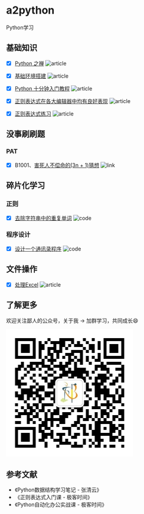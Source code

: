 # a2python

Python学习

## 基础知识

- [x] [Python 之禅](base/the-zen-of-python.md) ![article](https://img.shields.io/badge/-article-blue)

- [x] [基础环境搭建](base/env.md) ![article](https://img.shields.io/badge/-article-blue)

- [x] [Python 十分钟入门教程](base/ten-minutes-python-introductory-tutorial.md) ![article](https://img.shields.io/badge/-article-blue)

- [x] [正则表达式在各大编辑器中均有良好表现](base/regexp-in-editor.md) ![article](https://img.shields.io/badge/-article-blue)

- [x] [正则表达式练习](base/regexp-practice.md) ![article](https://img.shields.io/badge/-article-blue)

## 没事刷刷题

### PAT

- [x] B1001、[害死人不偿命的(3n + 1)猜想](https://pintia.cn/problem-sets/994805260223102976/problems/994805325918486528) ![link](https://img.shields.io/badge/-link-blue)

## 碎片化学习

### 正则

- [x] [去除字符串中的重复单词](/code/regexp/01-duplicate-str.py) ![code](https://img.shields.io/badge/-code-blue)

### 程序设计

- [x] [设计一个通讯录程序](/code/demo/2022-05-31-address-book.py) ![code](https://img.shields.io/badge/-code-blue)

## 文件操作

- [x] [处理Excel](/base/play-excel.md) ![article](https://img.shields.io/badge/-article-blue)

## 了解更多

欢迎关注鄙人的公众号，关于我 -> 加群学习，共同成长:smile:

![wechat qrcode](base/img/wechat-cnroadbridge.jpg)

## 参考文献

- 《Python数据结构学习笔记 - 张清云》
- 《正则表达式入门课 - 极客时间》
- 《Python自动化办公实战课 - 极客时间》